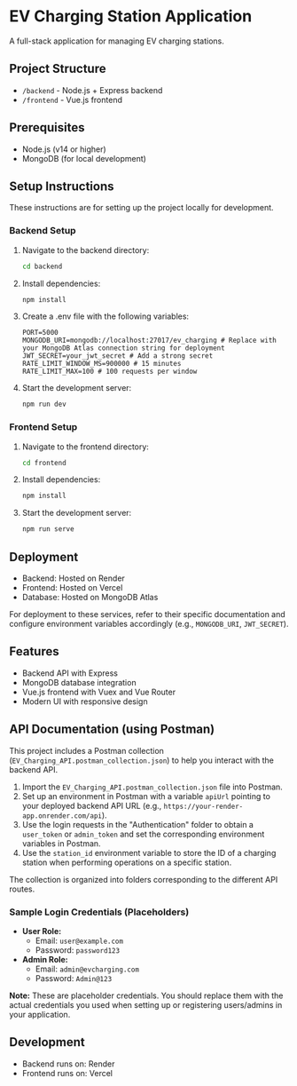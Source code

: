 # EV Charging Station Application

A full-stack application for managing EV charging stations.

## Project Structure

- `/backend` - Node.js + Express backend
- `/frontend` - Vue.js frontend

## Prerequisites

- Node.js (v14 or higher)
- MongoDB (for local development)

## Setup Instructions

These instructions are for setting up the project locally for development.

### Backend Setup

1. Navigate to the backend directory:
   ```bash
   cd backend
   ```

2. Install dependencies:
   ```bash
   npm install
   ```

3. Create a .env file with the following variables:
   ```
   PORT=5000
   MONGODB_URI=mongodb://localhost:27017/ev_charging # Replace with your MongoDB Atlas connection string for deployment
   JWT_SECRET=your_jwt_secret # Add a strong secret
   RATE_LIMIT_WINDOW_MS=900000 # 15 minutes
   RATE_LIMIT_MAX=100 # 100 requests per window
   ```

4. Start the development server:
   ```bash
   npm run dev
   ```

### Frontend Setup

1. Navigate to the frontend directory:
   ```bash
   cd frontend
   ```

2. Install dependencies:
   ```bash
   npm install
   ```

3. Start the development server:
   ```bash
   npm run serve
   ```

## Deployment

- Backend: Hosted on Render
- Frontend: Hosted on Vercel
- Database: Hosted on MongoDB Atlas

For deployment to these services, refer to their specific documentation and configure environment variables accordingly (e.g., `MONGODB_URI`, `JWT_SECRET`).

## Features

- Backend API with Express
- MongoDB database integration
- Vue.js frontend with Vuex and Vue Router
- Modern UI with responsive design

## API Documentation (using Postman)

This project includes a Postman collection (`EV_Charging_API.postman_collection.json`) to help you interact with the backend API.

1.  Import the `EV_Charging_API.postman_collection.json` file into Postman.
2.  Set up an environment in Postman with a variable `apiUrl` pointing to your deployed backend API URL (e.g., `https://your-render-app.onrender.com/api`).
3.  Use the login requests in the "Authentication" folder to obtain a `user_token` or `admin_token` and set the corresponding environment variables in Postman.
4.  Use the `station_id` environment variable to store the ID of a charging station when performing operations on a specific station.

The collection is organized into folders corresponding to the different API routes.

### Sample Login Credentials (Placeholders)

*   **User Role:**
    *   Email: `user@example.com`
    *   Password: `password123`
*   **Admin Role:**
    *   Email: `admin@evcharging.com`
    *   Password: `Admin@123`

**Note:** These are placeholder credentials. You should replace them with the actual credentials you used when setting up or registering users/admins in your application.

## Development

- Backend runs on: Render
- Frontend runs on: Vercel